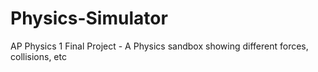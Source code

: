 # Physics-Simulator
AP Physics 1 Final Project - A Physics sandbox showing different forces, collisions, etc